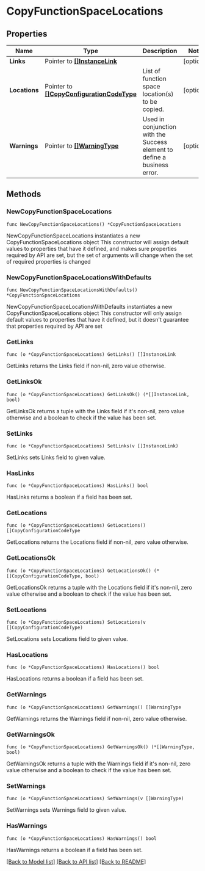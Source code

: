# CopyFunctionSpaceLocations

## Properties

Name | Type | Description | Notes
------------ | ------------- | ------------- | -------------
**Links** | Pointer to [**[]InstanceLink**](InstanceLink.md) |  | [optional] 
**Locations** | Pointer to [**[]CopyConfigurationCodeType**](CopyConfigurationCodeType.md) | List of function space location(s) to be copied. | [optional] 
**Warnings** | Pointer to [**[]WarningType**](WarningType.md) | Used in conjunction with the Success element to define a business error. | [optional] 

## Methods

### NewCopyFunctionSpaceLocations

`func NewCopyFunctionSpaceLocations() *CopyFunctionSpaceLocations`

NewCopyFunctionSpaceLocations instantiates a new CopyFunctionSpaceLocations object
This constructor will assign default values to properties that have it defined,
and makes sure properties required by API are set, but the set of arguments
will change when the set of required properties is changed

### NewCopyFunctionSpaceLocationsWithDefaults

`func NewCopyFunctionSpaceLocationsWithDefaults() *CopyFunctionSpaceLocations`

NewCopyFunctionSpaceLocationsWithDefaults instantiates a new CopyFunctionSpaceLocations object
This constructor will only assign default values to properties that have it defined,
but it doesn't guarantee that properties required by API are set

### GetLinks

`func (o *CopyFunctionSpaceLocations) GetLinks() []InstanceLink`

GetLinks returns the Links field if non-nil, zero value otherwise.

### GetLinksOk

`func (o *CopyFunctionSpaceLocations) GetLinksOk() (*[]InstanceLink, bool)`

GetLinksOk returns a tuple with the Links field if it's non-nil, zero value otherwise
and a boolean to check if the value has been set.

### SetLinks

`func (o *CopyFunctionSpaceLocations) SetLinks(v []InstanceLink)`

SetLinks sets Links field to given value.

### HasLinks

`func (o *CopyFunctionSpaceLocations) HasLinks() bool`

HasLinks returns a boolean if a field has been set.

### GetLocations

`func (o *CopyFunctionSpaceLocations) GetLocations() []CopyConfigurationCodeType`

GetLocations returns the Locations field if non-nil, zero value otherwise.

### GetLocationsOk

`func (o *CopyFunctionSpaceLocations) GetLocationsOk() (*[]CopyConfigurationCodeType, bool)`

GetLocationsOk returns a tuple with the Locations field if it's non-nil, zero value otherwise
and a boolean to check if the value has been set.

### SetLocations

`func (o *CopyFunctionSpaceLocations) SetLocations(v []CopyConfigurationCodeType)`

SetLocations sets Locations field to given value.

### HasLocations

`func (o *CopyFunctionSpaceLocations) HasLocations() bool`

HasLocations returns a boolean if a field has been set.

### GetWarnings

`func (o *CopyFunctionSpaceLocations) GetWarnings() []WarningType`

GetWarnings returns the Warnings field if non-nil, zero value otherwise.

### GetWarningsOk

`func (o *CopyFunctionSpaceLocations) GetWarningsOk() (*[]WarningType, bool)`

GetWarningsOk returns a tuple with the Warnings field if it's non-nil, zero value otherwise
and a boolean to check if the value has been set.

### SetWarnings

`func (o *CopyFunctionSpaceLocations) SetWarnings(v []WarningType)`

SetWarnings sets Warnings field to given value.

### HasWarnings

`func (o *CopyFunctionSpaceLocations) HasWarnings() bool`

HasWarnings returns a boolean if a field has been set.


[[Back to Model list]](../README.md#documentation-for-models) [[Back to API list]](../README.md#documentation-for-api-endpoints) [[Back to README]](../README.md)


